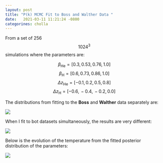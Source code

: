 ```yaml
---
layout: post
title: "P(k) MCMC Fit to Boss and Walther Data "
date:   2021-03-11 11:21:24 -0800
categorines: cholla
---
```



From a set of 256 $$1024^3$$ simulations where the parameters are:


$$\beta_{\mathrm{He}} = [ 0.3, \, 0.53, \, 0.76, \, 1.0   ] $$
$$\beta_{\mathrm{H}} = [ 0.6, \, 0.73, \, 0.86, \, 1.0 ] $$
$$\Delta z_{\mathrm{He}} = [-0.1, \, 0.2, \, 0.5, \, 0.8  ] $$
$$\Delta z_{\mathrm{H}} = [ -0.6, \, -0.4, \, -0.2, \, 0.0   ] $$



The distributions from fitting to the **Boss** and **Walther** data separately are:
 
<img src="{{ site.url }}assets/images/corner_boss_walther.png">

When I fit to bot datasets simultaneously, the results are very different:

<img src="{{ site.url }}assets/images/corner_boss_walther_both.png">
 

Below is the evolution of the  temperature from the fitted posterior distribution of the parameters:

<img src="{{ site.url }}assets/images/fig_T0_sampling_boss_walther.png">


 
